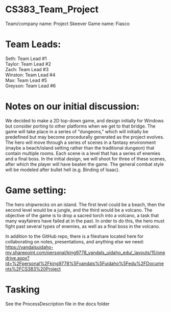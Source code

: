 # CS383_Team_Project
Team/company name: Project Skeever
Game name: Fiasco

# Team Leads:  
Seth: Team Lead #1  
Taylor: Team Lead #2  
Zach: Team Lead #3  
Winston: Team Lead #4  
Max: Team Lead #5  
Greyson: Team Lead #6  

# Notes on our initial discussion:
We decided to make a 2D top-down game, and design initially for Windows but consider porting to other platforms when we get to that bridge.  The game will take place in a series of "dungeons," which will initially be predefined but may become procedurally generated as the project evolves. 
The hero will move through a series of scenes in a fantasy environment (maybe a beach/island setting rather than the traditional dungeon) that contain multiple rooms. Each scene is a level that has a series of enemies and a final boss. In the initial design, we will shoot for three of these scenes, after which the player will have beaten the game. The general combat style will be modeled after bullet hell (e.g. Binding of Isaac).  

# Game setting: 
The hero shipwrecks on an island. The first level could be a beach, then the second level would be a jungle, and the third would be a volcano. The objective of the game is to drop a sacred torch into a volcano, a task that many wayfairers have failed at in the past. In order to do this, the hero must fight past several types of enemies, as well as a final boss in the volcano. 

In addition to the GitHub repo, there is a fileshare located here for collaborating on notes, presentations, and anything else we need:
https://vandalsuidaho-my.sharepoint.com/personal/king9778_vandals_uidaho_edu/_layouts/15/onedrive.aspx?id=%2Fpersonal%2Fking9778%5Fvandals%5Fuidaho%5Fedu%2FDocuments%2FCS383%20Project

# Tasking
See the ProcessDescription file in the docs folder
